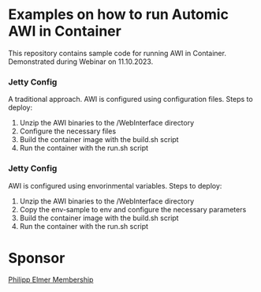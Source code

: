 # Examples on how to run Automic AWI in Container

This repository contains sample code for running AWI in Container. Demonstrated during Webinar on 11.10.2023.

### Jetty Config
A traditional approach. AWI is configured using configuration files. Steps to deploy:

1. Unzip the AWI binaries to the /WebInterface directory
2. Configure the necessary files
3. Build the container image with the build.sh script
4. Run the container with the run.sh script


### Jetty Config

AWI is configured using envorinmental variables. Steps to deploy:

1. Unzip the AWI binaries to the /WebInterface directory
2. Copy the env-sample to env and configure the necessary parameters
3. Build the container image with the build.sh script
4. Run the container with the run.sh script

# Sponsor

 [Philipp Elmer Membership](https://membership.philippelmer.com) 
